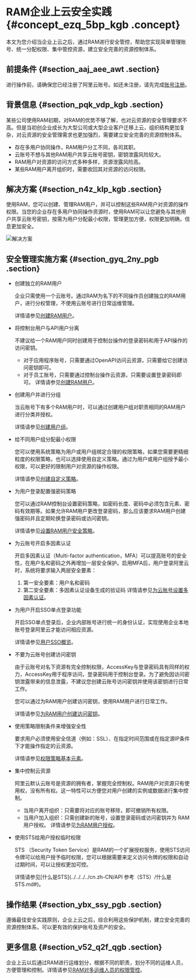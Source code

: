 # RAM企业上云安全实践 {#concept_ezq_5bp_kgb .concept}

本文为您介绍当企业上云之后，通过RAM进行安全管控，帮助您实现简单管理账号、统一分配权限、集中管控资源，建立安全完善的资源控制体系。

## 前提条件 {#section_aaj_aee_awt .section}

进行操作前，请确保您已经注册了阿里云账号。如还未注册，请先完成[账号注册](https://account.aliyun.com/register/register.htm)。

## 背景信息 {#section_pqk_vdp_kgb .section}

某些公司使用RAM初期，对RAM的优势不够了解，也对云资源的安全管理要求不高。但是当初创企业成长为大型公司或大型企业客户迁移上云，组织结构更加复杂，对云资源的安全管理需求也更加强烈，需要建立安全完善的资源控制体系。

-   存在多用户协同操作，RAM用户分工不同，各司其职。
-   云账号不想与其他RAM用户共享云账号密钥，密钥泄露风险较大。
-   RAM用户对资源的访问方式多种多样，资源泄露风险高。
-   某些RAM用户离开组织时，需要收回其对资源的访问权限。

## 解决方案 {#section_n4z_klp_kgb .section}

使用RAM，您可以创建、管理RAM用户，并可以控制这些RAM用户对资源的操作权限。当您的企业存在多用户协同操作资源时，使用RAM可以让您避免与其他用户共享云账号密钥，按需为用户分配最小权限，管理更加方便，权限更加明确，信息更加安全。

![解决方案](http://static-aliyun-doc.oss-cn-hangzhou.aliyuncs.com/assets/img/97386/156897426637013_zh-CN.png)

## 安全管理实施方案 {#section_gyq_2ny_pgb .section}

-   创建独立的RAM用户

    企业只需使用一个云账号。通过RAM为名下的不同操作员创建独立的RAM用户，进行分权管理，不使用云账号进行日常运维管理。

    详情请参见[创建RAM用户](../../../../cn.zh-CN/用户管理/创建RAM用户.md#)。

-   将控制台用户与API用户分离

    不建议给一个RAM用户同时创建用于控制台操作的登录密码和用于API操作的访问密钥。

    -   对于应用程序账号，只需要通过OpenAPI访问云资源，只需要给它创建访问密钥即可。
    -   对于员工账号，只需要通过控制台操作云资源，只需要设置登录密码即可。
    详情请参见[创建RAM用户](../../../../cn.zh-CN/用户管理/创建RAM用户.md#)。

-   创建用户并进行分组

    当云账号下有多个RAM用户时，可以通过创建用户组对职责相同的RAM用户进行分类并授权。

    详情请参见[创建用户组](../../../../cn.zh-CN/用户组管理/创建用户组.md#)。

-   给不同用户组分配最小权限

    您可以使用系统策略为用户或用户组绑定合理的权限策略，如果您需要更精细粒度的权限策略，也可以选择使用自定义策略。通过为用户或用户组授予最小权限，可以更好的限制用户对资源的操作权限。

    详情请参见[创建自定义策略](../../../../cn.zh-CN/权限策略管理/自定义策略/创建自定义策略.md#)。

-   为用户登录配置强密码策略

    您可以通过RAM控制台设置密码策略，如密码长度、密码中必须包含元素、密码有效期等。如果允许RAM用户更改登录密码，那么应该要求RAM用户创建强密码并且定期轮换登录密码或访问密钥。

    详情请参见[设置RAM用户安全策略](../../../../cn.zh-CN/安全设置/基本安全设置/设置RAM用户安全策略.md#)。

-   为云账号开启多因素认证

    开启多因素认证（Multi-factor authentication，MFA）可以提高账号的安全性，在用户名和密码之外再增加一层安全保护。启用MFA后，用户登录阿里云时，系统将要求输入两层安全要素：

    1.  第一安全要素：用户名和密码
    2.  第二安全要素：多因素认证设备生成的验证码
    详情请参见[为云账号设置多因素认证](../../../../cn.zh-CN/安全设置/多因素认证/为云账号设置多因素认证.md#)。

-   为用户开启SSO单点登录功能

    开启SSO单点登录后，企业内部账号进行统一的身份认证，实现使用企业本地账号登录阿里云才能访问相应资源。

    详情请参见[用户SSO概览](../../../../cn.zh-CN/单点登录管理（SSO）/用户SSO/进行用户SSO.md#)。

-   不要为云账号创建访问密钥

    由于云账号对名下资源有完全控制权限，AccessKey与登录密码具有同样的权力，AccessKey用于程序访问，登录密码用于控制台登录。为了避免因访问密钥泄露带来的信息泄露，不建议您创建云账号访问密钥并使用该密钥进行日常工作。

    您可以通过为RAM用户创建访问密钥，使用RAM用户进行日常工作。

    详情请参见[为RAM用户创建访问密钥](../../../../cn.zh-CN/安全设置/访问密钥/为RAM用户创建访问密钥.md#)。

-   使用策略限制条件来增强安全性

    要求用户必须使用安全信道（例如：SSL）、在指定时间范围或在指定源IP条件下才能操作指定的云资源。

    详情请参见[权限策略基本元素](../../../../cn.zh-CN/权限策略管理/权限策略语言/权限策略基本元素.md#)。

-   集中控制云资源

    阿里云默认云账号是资源的拥有者，掌握完全控制权。RAM用户对资源只有使用权，没有所有权。这一特性可以方便您对用户创建的实例或数据进行集中控制。

    -   当用户离开组织：只需要将对应的账号移除，即可撤销所有权限。
    -   当用户加入组织：只需创建新的账号，设置登录密码或访问密钥并为 RAM 用户授权。
    详情请参见[为RAM用户授权](../../../../cn.zh-CN/用户管理/为RAM用户授权.md#)。

-   使用STS给用户授权临时权限

    STS （Security Token Service）是RAM的一个扩展授权服务，使用STS访问令牌可以给用户授予临时权限，您可以根据需要来定义访问令牌的权限和自动过期时间，可以让授权更加可控。

    详情请参见[什么是STS](../../../../cn.zh-CN/API 参考（STS）/什么是STS.md#)。


## 操作结果 {#section_ybx_ssy_pgb .section}

遵循最佳安全实践原则，企业上云之后，综合利用这些保护机制，建立安全完善的资源控制体系，可以更有效的保护账号及资产的安全。

## 更多信息 {#section_v52_q2f_qgb .section}

企业上云以后通过RAM进行运维划分，根据不同的职责，划分不同的运维人员，方便管理和控制。详情请参见[RAM对多运维人员的权限管控](cn.zh-CN/教程/RAM对多运维人员的权限管控.md#)。

